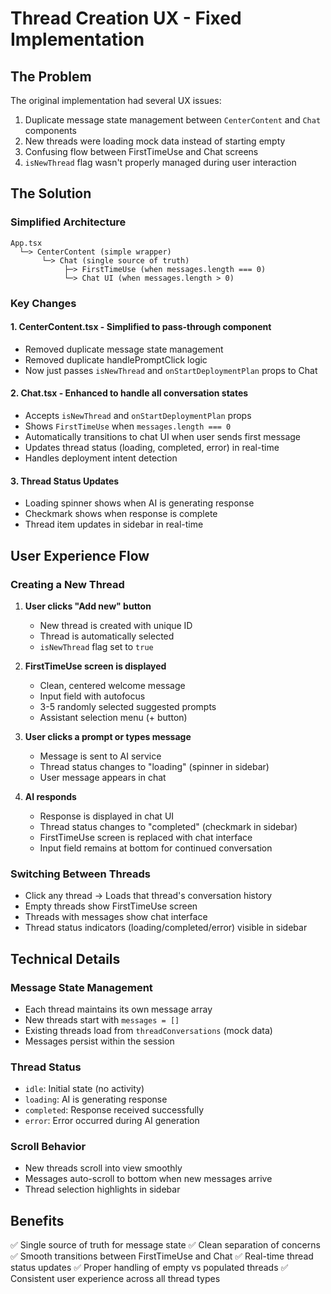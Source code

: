 # Thread Creation UX - Fixed Implementation

## The Problem
The original implementation had several UX issues:
1. Duplicate message state management between `CenterContent` and `Chat` components
2. New threads were loading mock data instead of starting empty
3. Confusing flow between FirstTimeUse and Chat screens
4. `isNewThread` flag wasn't properly managed during user interaction

## The Solution

### Simplified Architecture
```
App.tsx
  └─> CenterContent (simple wrapper)
       └─> Chat (single source of truth)
            ├─> FirstTimeUse (when messages.length === 0)
            └─> Chat UI (when messages.length > 0)
```

### Key Changes

#### 1. **CenterContent.tsx** - Simplified to pass-through component
- Removed duplicate message state management
- Removed duplicate handlePromptClick logic
- Now just passes `isNewThread` and `onStartDeploymentPlan` props to Chat

#### 2. **Chat.tsx** - Enhanced to handle all conversation states
- Accepts `isNewThread` and `onStartDeploymentPlan` props
- Shows `FirstTimeUse` when `messages.length === 0`
- Automatically transitions to chat UI when user sends first message
- Updates thread status (loading, completed, error) in real-time
- Handles deployment intent detection

#### 3. **Thread Status Updates**
- Loading spinner shows when AI is generating response
- Checkmark shows when response is complete
- Thread item updates in sidebar in real-time

## User Experience Flow

### Creating a New Thread
1. **User clicks "Add new" button**
   - New thread is created with unique ID
   - Thread is automatically selected
   - `isNewThread` flag set to `true`

2. **FirstTimeUse screen is displayed**
   - Clean, centered welcome message
   - Input field with autofocus
   - 3-5 randomly selected suggested prompts
   - Assistant selection menu (+ button)

3. **User clicks a prompt or types message**
   - Message is sent to AI service
   - Thread status changes to "loading" (spinner in sidebar)
   - User message appears in chat

4. **AI responds**
   - Response is displayed in chat UI
   - Thread status changes to "completed" (checkmark in sidebar)
   - FirstTimeUse screen is replaced with chat interface
   - Input field remains at bottom for continued conversation

### Switching Between Threads
- Click any thread → Loads that thread's conversation history
- Empty threads show FirstTimeUse screen
- Threads with messages show chat interface
- Thread status indicators (loading/completed/error) visible in sidebar

## Technical Details

### Message State Management
- Each thread maintains its own message array
- New threads start with `messages = []`
- Existing threads load from `threadConversations` (mock data)
- Messages persist within the session

### Thread Status
- `idle`: Initial state (no activity)
- `loading`: AI is generating response
- `completed`: Response received successfully
- `error`: Error occurred during AI generation

### Scroll Behavior
- New threads scroll into view smoothly
- Messages auto-scroll to bottom when new messages arrive
- Thread selection highlights in sidebar

## Benefits
✅ Single source of truth for message state
✅ Clean separation of concerns
✅ Smooth transitions between FirstTimeUse and Chat
✅ Real-time thread status updates
✅ Proper handling of empty vs populated threads
✅ Consistent user experience across all thread types

